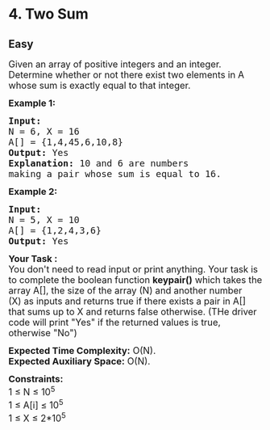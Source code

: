 # 4. Two Sum
## Easy 
<div class="problem-statement">
                <p></p><p><span style="font-size:18px">Given an array of positive integers and an integer. Determine whether or not there exist two elements in A whose sum is exactly equal to that integer.</span></p>

<p><span style="font-size:18px"><strong>Example 1:</strong></span></p>

<pre><span style="font-size:18px"><strong>Input:
</strong>N = 6, X = 16
A[] = {1,4,45,6,10,8}
<strong>Output: </strong>Yes<strong>
Explanation: </strong>10 and 6 are numbers
making a pair whose sum is equal to 16.</span>
</pre>

<p><span style="font-size:18px"><strong>Example 2:</strong></span></p>

<pre><span style="font-size:18px"><strong>Input:
</strong>N = 5, X = 10
A[] = {1,2,4,3,6}
<strong>Output: </strong>Yes</span></pre>

<p><span style="font-size:18px"><strong>Your Task :</strong></span><br>
<span style="font-size:18px">You don't need to read input or print anything. Your task is to complete the boolean function&nbsp;<strong>keypair()</strong>&nbsp;which takes the array A[], the size of the array (N) and another number (X)&nbsp;as inputs and returns true if there exists a pair in A[] that sums up to X and returns false otherwise. (THe driver code will print "Yes" if the returned values is true, otherwise "No")</span></p>

<p><span style="font-size:18px"><strong>Expected Time Complexity:</strong>&nbsp;O(N).<br>
<strong>Expected Auxiliary Space:</strong>&nbsp;O(N).</span></p>

<p><span style="font-size:18px"><strong>Constraints:</strong><br>
1 ≤ N ≤ 10<sup>5</sup><br>
1 ≤ A[i] ≤ 10<sup>5</sup><br>
1 ≤ X&nbsp;≤ 2*10<sup>5</sup></span></p>
 <p></p>
            </div>